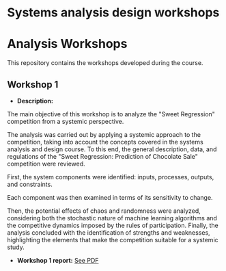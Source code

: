 #  Systems analysis design workshops 
# Analysis Workshops

This repository contains the workshops developed during the course.

## Workshop 1
- **Description:**


  
The main objective of this workshop is to analyze the "Sweet Regression" competition from a systemic perspective.

The analysis was carried out by applying a systemic approach to the competition, taking into account the concepts covered in the systems analysis and design course.
To this end, the general description, data, and regulations of the "Sweet Regression: Prediction of Chocolate Sale" competition were reviewed.

First, the system components were identified: inputs, processes, outputs, and constraints.

Each component was then examined in terms of its sensitivity to change.

Then, the potential effects of chaos and randomness were analyzed, considering both the stochastic nature of machine learning algorithms and the competitive dynamics imposed by the rules of participation.
Finally, the analysis concluded with the identification of strengths and weaknesses, highlighting the elements that make the competition suitable for a systemic study.

- **Workshop 1 report:** [See PDF](Workshop%201/Workshop%201%20Sweet%20Regression%20Competition.pdf)
